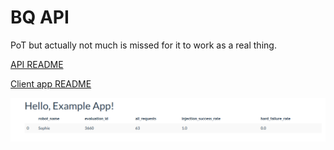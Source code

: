 
# BQ API 

PoT but actually not much is missed for it to work as a real thing.

[API README](./api/README.md)

[Client app README](./client_app_example/README.md)

![example client app screen](./api_screen.png)